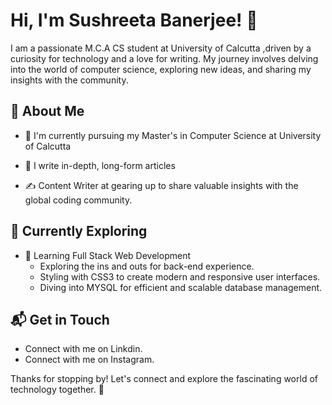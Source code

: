 # Hi, I'm Sushreeta Banerjee! 👋

I am a passionate M.C.A CS student at University of Calcutta ,driven by a curiosity for technology and a love for writing. 
My journey involves delving into the world of computer science, exploring new ideas, and sharing my insights with the community.

## 🚀 About Me

- 🔭 I'm currently pursuing my Master's in Computer Science at University of Calcutta
- 📝 I write in-depth, long-form articles 

- ✍ Content Writer at  gearing up to share valuable insights with the global coding community.

## 🌱 Currently Exploring

- 🚀 Learning Full Stack Web Development
  - Exploring the ins and outs for back-end experience.
  - Styling with  CSS3 to create modern and responsive user interfaces.
  - Diving into MYSQL for efficient and scalable database  management.

## 📬 Get in Touch

- Connect with me on Linkdin.
- Connect with me on Instagram.

Thanks for stopping by! Let's connect and explore the fascinating world of technology together. 🚀
<!--

Here are some ideas to get you started:

- 🔭 I’m currently working on ...
- 🌱 I’m currently learning ...
- 👯 I’m looking to collaborate on …
- 🤔 I’m looking for help with ...
- 💬 Ask me about ...
- 📫 How to reach me: …
- 😄 Pronouns: ...
- ⚡ Fun fact: ...
-->
